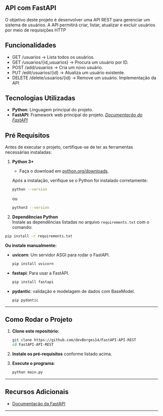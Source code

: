 ## API com FastAPI
O objetivo deste projeto é desenvolver uma API REST para gerenciar um sistema de usuários. 
A API permitirá criar, listar, atualizar e excluir usuários por meio de requisições HTTP

## Funcionalidades
- GET /usuarios → Lista todos os usuários.
- GET /usuarios/{id_usuarios} → Procura um usuário por ID.
- POST /add/usuarios → Cria um novo usuário.
- PUT /edit/usuarios/{id} → Atualiza um usuário existente.
- DELETE /delete/usuarios/{id} → Remove um usuário.
    Implementação da API

## Tecnologias Utilizadas
- **Python**: Linguagem principal do projeto.
- **FastAPI**: Framework web principal do projeto.
    <a href="https://fastapi.tiangolo.com">_Documentação do FastAPI_<a>
    
## Pré Requisitos
Antes de executar o projeto, certifique-se de ter as ferramentas necessárias instaladas:

1. **Python 3+**  
   - Faça o download em [python.org/downloads](https://www.python.org/downloads/).
       
   Após a instalação, verifique se o Python foi instalado corretamente:
   ```bash
   python --version
   ```
   ou
   ```bash
   python3 --version
   ```

2. **Dependências Python**   
Instale as dependências listadas no arquivo `requirements.txt` com o comando:  
```bash
pip install -r requirements.txt
```
**Ou instale manualmente:**  
- **uvicorn**: Um servidor ASGI para rodar o FastAPI.
  ```bash
  pip install uvicorn 
  ```
- **fastapi**: Para usar a FastAPI.
  ```bash
  pip install fastapi 
  ```
- **pydantic**: validação e modelagem de dados com BaseModel.
  ```_(Já vem com FastAPI)
  pip pydantic   
  ```
---
## Como Rodar o Projeto

1. **Clone este repositório**:
   ```bash
   git clone https://github.com/devBorges14/FastAPI-API-REST
   cd FastAPI-API-REST
   ```
2. **Instale os pré-requisitos** conforme listado acima.

3. **Execute o programa**:
   ```bash
   python main.py
   ```
---

## Recursos Adicionais

- [Documentação da FastAPI](https://fastapi.tiangolo.com)  

---
